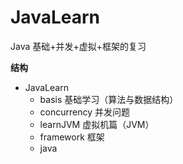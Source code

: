 # JavaLearn
Java 基础+并发+虚拟+框架的复习

**结构**

- JavaLearn
    - basis 基础学习（算法与数据结构）
    - concurrency 并发问题
    - learnJVM 虚拟机篇（JVM）
    - framework 框架
    - java